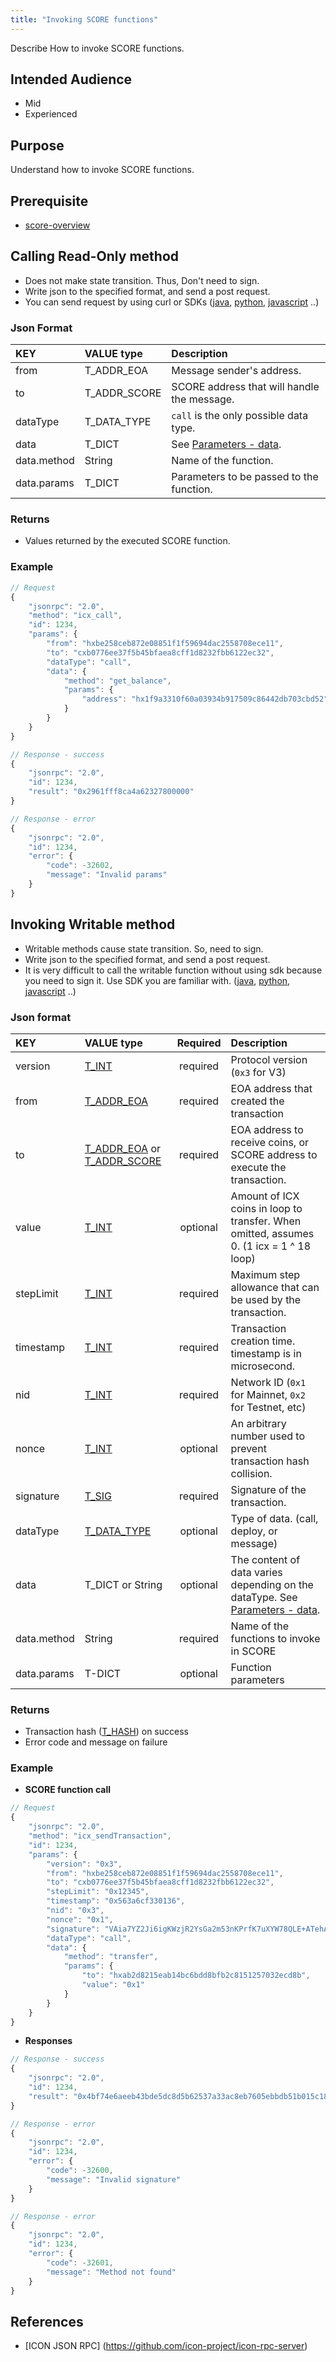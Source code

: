 ```yaml
---
title: "Invoking SCORE functions"
---
```


Describe How to invoke SCORE functions.

## Intended Audience

* Mid  
* Experienced

## Purpose 

Understand how to invoke SCORE functions.

## Prerequisite 

* [score-overview](https://github.com/icon-project/documentation/blob/develop/score/score-overview.md)

## Calling Read-Only method

- Does not make state transition. Thus, Don't need to sign.
- Write json to the specified format, and send a post request.
- You can send request by using curl or SDKs ([java](https://github.com/icon-project/documentation/blob/develop/references/java-sdk/java-sdk-reference.md), [python](https://github.com/icon-project/documentation/blob/develop/references/python-sdk/quickstart.md), [javascript](https://github.com/icon-project/documentation/blob/develop/references/javascript-sdk/quickstart.md) ..)

### Json Format

| KEY         | VALUE type                    | Description                                    |
| :---------- | :---------------------------- | :--------------------------------------------- |
| from        | T_ADDR_EOA     | Message sender's address.                      |
| to          | T_ADDR_SCORE | SCORE address that will handle the message.    |
| dataType    | T_DATA_TYPE   | `call` is the only possible data type.         |
| data        | T_DICT                        | See [Parameters - data](https://github.com/icon-project/documentation/blob/develop/references/json-rpc/icon-json-rpc-v3.md#sendtxparameterdata). |
| data.method | String                        | Name of the function.                          |
| data.params | T_DICT                        | Parameters to be passed to the function.       |

### Returns

- Values returned by the executed SCORE function.

### Example

```javascript
// Request
{
    "jsonrpc": "2.0",
    "method": "icx_call",
    "id": 1234,
    "params": {
        "from": "hxbe258ceb872e08851f1f59694dac2558708ece11",
        "to": "cxb0776ee37f5b45bfaea8cff1d8232fbb6122ec32",
        "dataType": "call",
        "data": {
            "method": "get_balance",
            "params": {
                "address": "hx1f9a3310f60a03934b917509c86442db703cbd52"
            }
        }
    }
}

// Response - success
{
    "jsonrpc": "2.0",
    "id": 1234,
    "result": "0x2961fff8ca4a62327800000"
}

// Response - error
{
    "jsonrpc": "2.0",
    "id": 1234,
    "error": {
        "code": -32602,
        "message": "Invalid params"
    }
}
```

## Invoking Writable method

- Writable methods cause state transition. So, need to sign.
- Write json to the specified format, and send a post request.
- It is very difficult to call the writable function without using sdk because you need to sign it. Use SDK you are familiar with. ([java](https://github.com/icon-project/documentation/blob/develop/references/java-sdk/java-sdk-reference.md), [python](https://github.com/icon-project/documentation/blob/develop/references/python-sdk/quickstart.md), [javascript](https://github.com/icon-project/documentation/blob/develop/references/javascript-sdk/quickstart.md) ..)

### Json format

| KEY       | VALUE type                                                 | Required | Description                                                  |
| :-------- | :--------------------------------------------------------- | :------: | :----------------------------------------------------------- |
| version   | [T_INT](https://github.com/icon-project/documentation/blob/develop/references/json-rpc/icon-json-rpc-v3.md#T_INT)                                            | required | Protocol version (`0x3` for V3)                              |
| from      | [T_ADDR_EOA](https://github.com/icon-project/documentation/blob/develop/references/json-rpc/icon-json-rpc-v3.md#T_ADDR_EOA)                                  | required | EOA address that created the transaction                     |
| to        | [T_ADDR_EOA](https://github.com/icon-project/documentation/blob/develop/references/json-rpc/icon-json-rpc-v3.md#T_ADDR_EOA) or [T_ADDR_SCORE](https://github.com/icon-project/documentation/blob/develop/references/json-rpc/icon-json-rpc-v3.md#T_ADDR_SCORE) | required | EOA address to receive coins, or SCORE address to execute the transaction. |
| value     | [T_INT](https://github.com/icon-project/documentation/blob/develop/references/json-rpc/icon-json-rpc-v3.md#T_INT)                                            | optional | Amount of ICX coins in loop to transfer. When omitted, assumes 0. (1 icx = 1 ^ 18 loop) |
| stepLimit | [T_INT](https://github.com/icon-project/documentation/blob/develop/references/json-rpc/icon-json-rpc-v3.md#T_INT)                                            | required | Maximum step allowance that can be used by the transaction.  |
| timestamp | [T_INT](https://github.com/icon-project/documentation/blob/develop/references/json-rpc/icon-json-rpc-v3.md#T_INT)                                            | required | Transaction creation time. timestamp is in microsecond.      |
| nid       | [T_INT](https://github.com/icon-project/documentation/blob/develop/references/json-rpc/icon-json-rpc-v3.md#T_INT)                                            | required | Network ID (`0x1` for Mainnet, `0x2` for Testnet, etc)       |
| nonce     | [T_INT](https://github.com/icon-project/documentation/blob/develop/references/json-rpc/icon-json-rpc-v3.md#T_INT)                                            | optional | An arbitrary number used to prevent transaction hash collision. |
| signature | [T_SIG](https://github.com/icon-project/documentation/blob/develop/references/json-rpc/icon-json-rpc-v3.md#T_SIG)                                            | required | Signature of the transaction.                                |
| dataType  | [T_DATA_TYPE](https://github.com/icon-project/documentation/blob/develop/references/json-rpc/icon-json-rpc-v3.md#T_DATA_TYPE)                                | optional | Type of data. (call, deploy, or message)                     |
| data      | T_DICT or String                                           | optional | The content of data varies depending on the dataType. See [Parameters - data](https://github.com/icon-project/documentation/blob/develop/references/json-rpc/icon-json-rpc-v3.md#sendtxparameterdata). |
| data.method | String | required | Name of the functions to invoke in SCORE |
| data.params | T-DICT | optional | Function parameters |


### Returns

- Transaction hash ([T_HASH](#T_HASH)) on success
- Error code and message on failure

### Example
- **SCORE function call**

```javascript
// Request
{
    "jsonrpc": "2.0",
    "method": "icx_sendTransaction",
    "id": 1234,
    "params": {
        "version": "0x3",
        "from": "hxbe258ceb872e08851f1f59694dac2558708ece11",
        "to": "cxb0776ee37f5b45bfaea8cff1d8232fbb6122ec32",
        "stepLimit": "0x12345",
        "timestamp": "0x563a6cf330136",
        "nid": "0x3",
        "nonce": "0x1",
        "signature": "VAia7YZ2Ji6igKWzjR2YsGa2m53nKPrfK7uXYW78QLE+ATehAVZPC40szvAiA6NEU5gCYB4c4qaQzqDh2ugcHgA=",
        "dataType": "call",
        "data": {
            "method": "transfer",
            "params": {
                "to": "hxab2d8215eab14bc6bdd8bfb2c8151257032ecd8b",
                "value": "0x1"
            }
        }
    }
}
```

- **Responses**
```javascript
// Response - success
{
    "jsonrpc": "2.0",
    "id": 1234,
    "result": "0x4bf74e6aeeb43bde5dc8d5b62537a33ac8eb7605ebbdb51b015c1881b45b3aed" // transaction hash
}

// Response - error
{
    "jsonrpc": "2.0",
    "id": 1234,
    "error": {
        "code": -32600,
        "message": "Invalid signature"
    }
}

// Response - error
{
    "jsonrpc": "2.0",
    "id": 1234,
    "error": {
        "code": -32601,
        "message": "Method not found"
    }
}
```

## References

* [ICON JSON RPC] (https://github.com/icon-project/icon-rpc-server)
